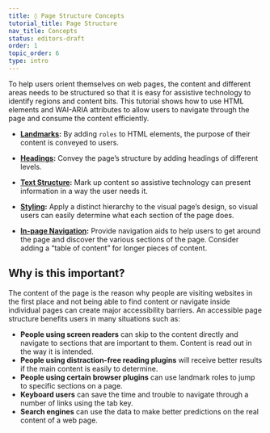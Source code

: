 ```yaml
---
title: ◊ Page Structure Concepts
tutorial_title: Page Structure
nav_title: Concepts
status: editors-draft
order: 1
topic_order: 6
type: intro
---
```


To help users orient themselves on web pages, the content and different areas needs to be structured so that it is easy for assistive technology to identify regions and content bits. This tutorial shows how to use HTML elements and WAI-ARIA attributes to allow users to navigate through the page and consume the content efficiently.

* **[Landmarks](landmarks.html):** By adding `roles` to HTML elements, the purpose of their content is conveyed to users.

* **[Headings](headings.html):** Convey the page’s structure by adding headings of different levels.

* **[Text Structure](text-structure.html):** Mark up content so assistive technology can present information in a way the user needs it.

* **[Styling](styling.html):** Apply a distinct hierarchy to the visual page’s design, so visual users can easily determine what each section of the page does.

* **[In-page Navigation](in-page-navigation.html):** Provide navigation aids to help users to get around the page and discover the various sections of the page. Consider adding a “table of content” for longer pieces of content.

## Why is this important?

The content of the page is the reason why people are visiting websites in the first place and not being able to find content or navigate inside individual pages can create major accessibility barriers. An accessible page structure benefits users in many situations such as:

* **People using screen readers** can skip to the content directly and navigate to sections that are important to them. Content is read out in the way it is intended.
* **People using distraction-free reading plugins** will receive better results if the main content is easily to determine.
* **People using certain browser plugins** can use landmark roles to jump to specific sections on a page.
* **Keyboard users** can save the time and trouble to navigate through a number of links using the tab key.
* **Search engines** can use the data to make better predictions on the real content of a web page.

